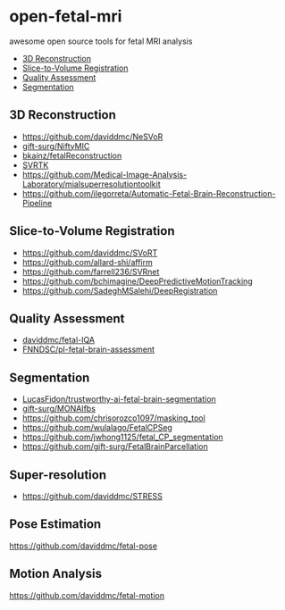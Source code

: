 # open-fetal-mri
awesome open source tools for fetal MRI analysis

<!-- toc -->

- [3D Reconstruction](#3d-reconstruction)
- [Slice-to-Volume Registration](#slice-to-volume-registration)
- [Quality Assessment](#quality-assessment)
- [Segmentation](#segmentation)

<!-- tocstop -->

## 3D Reconstruction

- https://github.com/daviddmc/NeSVoR
- [gift-surg/NiftyMIC](https://github.com/gift-surg/NiftyMIC)
- [bkainz/fetalReconstruction](https://github.com/bkainz/fetalReconstruction)
- [SVRTK](https://github.com/SVRTK/SVRTK)
- https://github.com/Medical-Image-Analysis-Laboratory/mialsuperresolutiontoolkit
- https://github.com/ilegorreta/Automatic-Fetal-Brain-Reconstruction-Pipeline

## Slice-to-Volume Registration

- https://github.com/daviddmc/SVoRT
- https://github.com/allard-shi/affirm
- https://github.com/farrell236/SVRnet
- https://github.com/bchimagine/DeepPredictiveMotionTracking
- https://github.com/SadeghMSalehi/DeepRegistration

## Quality Assessment

- [daviddmc/fetal-IQA](https://github.com/daviddmc/fetal-IQA)
- [FNNDSC/pl-fetal-brain-assessment](https://github.com/FNNDSC/pl-fetal-brain-assessment)

## Segmentation

- [LucasFidon/trustworthy-ai-fetal-brain-segmentation](https://github.com/LucasFidon/trustworthy-ai-fetal-brain-segmentation)
- [gift-surg/MONAIfbs](https://github.com/gift-surg/MONAIfbs)
- https://github.com/chrisorozco1097/masking_tool
- https://github.com/wulalago/FetalCPSeg
- https://github.com/jwhong1125/fetal_CP_segmentation
- https://github.com/gift-surg/FetalBrainParcellation

## Super-resolution

- https://github.com/daviddmc/STRESS

## Pose Estimation

https://github.com/daviddmc/fetal-pose

## Motion Analysis

https://github.com/daviddmc/fetal-motion
